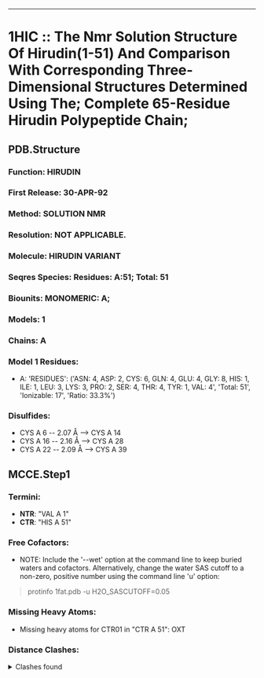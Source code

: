 ---
# 1HIC :: The Nmr Solution Structure Of Hirudin(1-51) And Comparison With Corresponding Three-Dimensional Structures Determined Using The; Complete 65-Residue Hirudin Polypeptide Chain;
## PDB.Structure
### Function: HIRUDIN
### First Release: 30-APR-92
### Method: SOLUTION NMR
### Resolution: NOT APPLICABLE.
### Molecule: HIRUDIN VARIANT
### Seqres Species: Residues: A:51; Total: 51
### Biounits: MONOMERIC: A;
### Models: 1
### Chains: A
### Model 1 Residues:
  - A:
 'RESIDUES': ('ASN: 4, ASP: 2, CYS: 6, GLN: 4, GLU: 4, GLY: 8, HIS: 1, ILE: 1, LEU: 3, LYS: 3, PRO: 2, SER: 4, THR: 4, TYR: 1, VAL: 4', 'Total: 51', 'Ionizable: 17',
              'Ratio: 33.3%')

### Disulfides:
  - CYS A  6 -- 2.07 Å --> CYS A  14
  - CYS A  16 -- 2.16 Å --> CYS A  28
  - CYS A  22 -- 2.09 Å --> CYS A  39

## MCCE.Step1
### Termini:
 - <strong>NTR</strong>: "VAL A   1"
 - <strong>CTR</strong>: "HIS A  51"

### Free Cofactors:
  - NOTE: Include the '--wet' option at the command line to keep buried waters and cofactors. Alternatively, change the water SAS cutoff to a non-zero, positive number using the command line 'u' option:
  > protinfo 1fat.pdb -u H2O_SASCUTOFF=0.05

### Missing Heavy Atoms:
  -    Missing heavy atoms for CTR01 in "CTR A  51":   OXT

### Distance Clashes:
<details><summary>Clashes found</summary>

- d= 1.54: " CA  NTR A   1" to " CB  VAL A   1"
- d= 1.82: " O   GLU A  17" to "HD21 ASN A  20"

</details>

